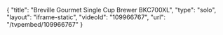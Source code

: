 {
    "title": "Breville Gourmet Single Cup Brewer BKC700XL",
    "type": "solo",
    "layout": "iframe-static",
    "videoId": "109966767",
    "url": "\/tvpembed\/109966767"
}